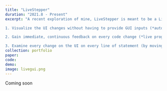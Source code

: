 ```yaml
---
title: "LiveStepper"
duration: "2021.8 - Present"
excerpt: "A recent exploration of mine, LiveStepper is meant to be a Live Programming environment for constructing and debugging event handler code. A GUI event is a transition to a new UI state, while the transition could involve a sequence of visual changes all at once. Debugging these intermediate changes could be hard, let alone the hassle of having to restart and refresh your work on every code change. **LiveStepper** enables working on the JavaScript event handling code on the left while examining the GUI on the right. Ideally, LiveStepper would serve as a **step-wise debugger for GUI event handling**, allowing the user to:

1. Visualize the UI changes without having to provide GUI inputs (*automated GUI testing*);

2. Gain immediate, continuous feedback on every code change (*live programming*);

3. Examine every change on the UI on every line of statement (by moving there cursor around the editor)."
collection: portfolio
paper:
code:
demo:
image: livegui.png
---
```


Coming soon
